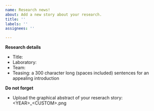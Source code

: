 ```yaml
---
name: Research news!
about: Add a new story about your research.
title: ''
labels: ''
assignees: ''

---
```


**Research details**
- Title:
- Laboratory:
- Team:
- Teasing:  a 300 character long (spaces included) sentences for an appealing introduction

**Do not forget**
- Upload the graphical abstract of your reserach story: \<YEAR\>_\<CUSTOM\>.png
